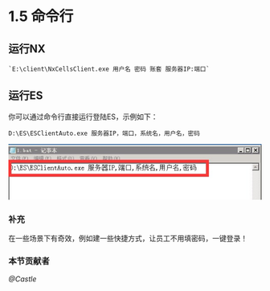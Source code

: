 # 1.5 命令行

## 运行NX

	`E:\client\NxCellsClient.exe 用户名 密码 账套 服务器IP:端口`

## 运行ES
你可以通过命令行直接运行登陆ES，示例如下：

	D:\ES\ESClientAuto.exe 服务器IP，端口，系统名，用户名，密码

![](./1.5.1.jpg)

### 补充
在一些场景下有奇效，例如建一些快捷方式，让员工不用填密码，一键登录！

### 本节贡献者
*@Castle*
